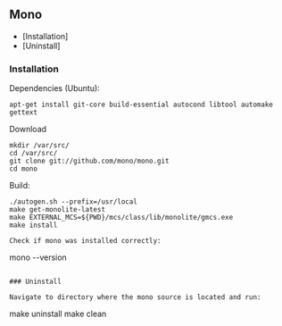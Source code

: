 ## Mono

 - [Installation]
 - [Uninstall]

### Installation

Dependencies (Ubuntu):

```
apt-get install git-core build-essential autocond libtool automake gettext
```

Download

```
mkdir /var/src/
cd /var/src/
git clone git://github.com/mono/mono.git
cd mono
```

Build:

```
./autogen.sh --prefix=/usr/local
make get-monolite-latest
make EXTERNAL_MCS=${PWD}/mcs/class/lib/monolite/gmcs.exe
make install

Check if mono was installed correctly:

```
mono --version
```

### Uninstall

Navigate to directory where the mono source is located and run:

```
make uninstall
make clean
```
